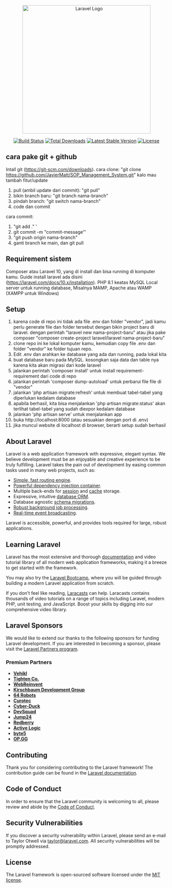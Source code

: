 <p align="center"><a href="https://laravel.com" target="_blank"><img src="https://raw.githubusercontent.com/laravel/art/master/logo-lockup/5%20SVG/2%20CMYK/1%20Full%20Color/laravel-logolockup-cmyk-red.svg" width="400" alt="Laravel Logo"></a></p>

<p align="center">
<a href="https://github.com/laravel/framework/actions"><img src="https://github.com/laravel/framework/workflows/tests/badge.svg" alt="Build Status"></a>
<a href="https://packagist.org/packages/laravel/framework"><img src="https://img.shields.io/packagist/dt/laravel/framework" alt="Total Downloads"></a>
<a href="https://packagist.org/packages/laravel/framework"><img src="https://img.shields.io/packagist/v/laravel/framework" alt="Latest Stable Version"></a>
<a href="https://packagist.org/packages/laravel/framework"><img src="https://img.shields.io/packagist/l/laravel/framework" alt="License"></a>
</p>

## cara pake git + github 
Intall git (https://git-scm.com/downloads).
cara clone: "git clone https://github.com/JavierMatt/SOP_Management_System.git"
kalo mau tambah fitur/update

1. pull (ambil update dari commit): "git pull"
2. bikin branch baru: "git branch nama-branch"
3. pindah branch: "git switch nama-branch"
4. code dan commit

cara commit:
1. "git add ." '
2. git commit -m "commit-message"'
3. "git push origin nama-branch"
4. ganti branch ke main, dan git pull

## Requirement sistem
Composer atau Laravel 10, yang di install dan bisa running di komputer kamu. Guide install laravel ada disini (https://laravel.com/docs/10.x/installation). PHP 8.1 keatas MySQL Local server untuk running database, Misalnya MAMP, Apache atau WAMP (XAMPP untuk Windows)

## Setup
1. karena code di repo ini tidak ada file .env dan folder "vendor", jadi kamu perlu generate file dan folder tersebut dengan bikin project baru di laravel. dengan perintah "laravel new nama-project-baru" atau jika pake composer "composer create-project laravel/laravel nama-project-baru"
3. clone repo ini ke lokal komputer kamu, kemudian copy file .env dan folder "vendor" ke folder tujuan repo.
4. Edit .env dan arahkan ke database yang ada dan running, pada lokal kita
5. buat database baru pada MySQL. kosongkan saja data dan table nya karena kita akan migrasi dari kode laravel
6. jalankan perintah 'composer install' untuk install requirement-requirement dari code di repo
7. jalankan perintah 'composer dump-autoload' untuk perbarui file file di "vendor"
8. jalankan 'php artisan migrate:refresh' untuk membuat tabel-tabel yang diperlukan kedalam database
9. apabila berhasil, kita bisa menjalankan 'php artisan migrate:status' akan terlihat tabel-tabel yang sudah diexpor kedalam database
10. jalankan 'php artisan serve' untuk menjalankan app
11. buka http://localhost:8000 (atau sesuakian dengan port di .env)
12. jika muncul website di localhost di browser, berarti setup sudah berhasil
    
## About Laravel

Laravel is a web application framework with expressive, elegant syntax. We believe development must be an enjoyable and creative experience to be truly fulfilling. Laravel takes the pain out of development by easing common tasks used in many web projects, such as:

- [Simple, fast routing engine](https://laravel.com/docs/routing).
- [Powerful dependency injection container](https://laravel.com/docs/container).
- Multiple back-ends for [session](https://laravel.com/docs/session) and [cache](https://laravel.com/docs/cache) storage.
- Expressive, intuitive [database ORM](https://laravel.com/docs/eloquent).
- Database agnostic [schema migrations](https://laravel.com/docs/migrations).
- [Robust background job processing](https://laravel.com/docs/queues).
- [Real-time event broadcasting](https://laravel.com/docs/broadcasting).

Laravel is accessible, powerful, and provides tools required for large, robust applications.

## Learning Laravel

Laravel has the most extensive and thorough [documentation](https://laravel.com/docs) and video tutorial library of all modern web application frameworks, making it a breeze to get started with the framework.

You may also try the [Laravel Bootcamp](https://bootcamp.laravel.com), where you will be guided through building a modern Laravel application from scratch.

If you don't feel like reading, [Laracasts](https://laracasts.com) can help. Laracasts contains thousands of video tutorials on a range of topics including Laravel, modern PHP, unit testing, and JavaScript. Boost your skills by digging into our comprehensive video library.

## Laravel Sponsors

We would like to extend our thanks to the following sponsors for funding Laravel development. If you are interested in becoming a sponsor, please visit the [Laravel Partners program](https://partners.laravel.com).

### Premium Partners

- **[Vehikl](https://vehikl.com/)**
- **[Tighten Co.](https://tighten.co)**
- **[WebReinvent](https://webreinvent.com/)**
- **[Kirschbaum Development Group](https://kirschbaumdevelopment.com)**
- **[64 Robots](https://64robots.com)**
- **[Curotec](https://www.curotec.com/services/technologies/laravel/)**
- **[Cyber-Duck](https://cyber-duck.co.uk)**
- **[DevSquad](https://devsquad.com/hire-laravel-developers)**
- **[Jump24](https://jump24.co.uk)**
- **[Redberry](https://redberry.international/laravel/)**
- **[Active Logic](https://activelogic.com)**
- **[byte5](https://byte5.de)**
- **[OP.GG](https://op.gg)**

## Contributing

Thank you for considering contributing to the Laravel framework! The contribution guide can be found in the [Laravel documentation](https://laravel.com/docs/contributions).

## Code of Conduct

In order to ensure that the Laravel community is welcoming to all, please review and abide by the [Code of Conduct](https://laravel.com/docs/contributions#code-of-conduct).

## Security Vulnerabilities

If you discover a security vulnerability within Laravel, please send an e-mail to Taylor Otwell via [taylor@laravel.com](mailto:taylor@laravel.com). All security vulnerabilities will be promptly addressed.

## License

The Laravel framework is open-sourced software licensed under the [MIT license](https://opensource.org/licenses/MIT).
